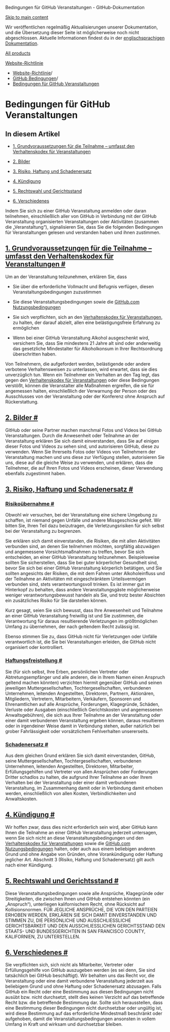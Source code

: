 Bedingungen für GitHub Veranstaltungen - GitHub-Dokumentation

[Skip to main content](#main-content)

Wir veröffentlichen regelmäßig Aktualisierungen unserer Dokumentation, und die Übersetzung dieser Seite ist möglicherweise noch nicht abgeschlossen. Aktuelle Informationen findest du in der [englischsprachigen Dokumentation](/en).

[All products](/de)

[Website-Richtlinie](/de/site-policy)

* [Website-Richtlinie](/de/site-policy)/
* [GitHub Bedingungen](/de/site-policy/github-terms)/
* [Bedingungen für GitHub Veranstaltungen](/de/site-policy/github-terms/github-event-terms)

Bedingungen für GitHub Veranstaltungen
==========

In diesem Artikel
----------

* [1. Grundvoraussetzungen für die Teilnahme – umfasst den Verhaltenskodex für Veranstaltungen](#1-basic-requirements-to-attend---including-the-event-code-of-conduct)

* [2. Bilder](#2-pictures)

* [3. Risiko, Haftung und Schadenersatz](#3-risk-liability-and-indemnity)

* [4. Kündigung](#4-termination)

* [5. Rechtswahl und Gerichtsstand](#5-choice-of-law-and-venue)

* [6. Verschiedenes](#6-miscellaneous-terms)

Indem Sie sich zu einer GitHub Veranstaltung anmelden oder daran teilnehmen, einschließlich aller von GitHub in Verbindung mit der GitHub Veranstaltung organisierten Veranstaltungen oder Aktivitäten (zusammen die „Veranstaltung“), signalisieren Sie, dass Sie die folgenden Bedingungen für Veranstaltungen gelesen und verstanden haben und ihnen zustimmen.

[1. Grundvoraussetzungen für die Teilnahme – umfasst den Verhaltenskodex für Veranstaltungen #](#1-basic-requirements-to-attend---including-the-event-code-of-conduct)
----------

Um an der Veranstaltung teilzunehmen, erklären Sie, dass

* Sie über die erforderliche Vollmacht und Befugnis verfügen, diesen Veranstaltungsbedingungen zuzustimmen

* Sie diese Veranstaltungsbedingungen sowie die [GitHub.com Nutzungsbedingungen](/de/site-policy/github-terms/github-terms-of-service)

* Sie sich verpflichten, sich an den [Verhaltenskodex für Veranstaltungen](/de/site-policy/github-terms/github-event-code-of-conduct), zu halten, der darauf abzielt, allen eine belästigungsfreie Erfahrung zu ermöglichen

* Wenn bei einer GitHub Veranstaltung Alkohol ausgeschenkt wird, versichern Sie, dass Sie mindestens 21 Jahre alt sind oder anderweitig das gesetzliche Mindestalter für Alkoholkonsum in Ihrer Rechtsordnung überschritten haben.

Von Teilnehmern, die aufgefordert werden, belästigende oder andere verbotene Verhaltensweisen zu unterlassen, wird erwartet, dass sie dies unverzüglich tun. Wenn ein Teilnehmer ein Verhalten an den Tag legt, das gegen den [Verhaltenskodex für Veranstaltungen](/de/site-policy/github-terms/github-event-code-of-conduct) oder diese Bedingungen verstößt, können die Veranstalter alle Maßnahmen ergreifen, die sie für angemessen halten, einschließlich der Verwarnung der Person oder des Ausschlusses von der Veranstaltung oder der Konferenz ohne Anspruch auf Rückerstattung.

[2. Bilder #](#2-pictures)
----------

GitHub oder seine Partner machen manchmal Fotos und Videos bei GitHub Veranstaltungen. Durch die Anwesenheit oder Teilnahme an der Veranstaltung erklären Sie sich damit einverstanden, dass Sie auf einigen dieser Fotos und Videos zu sehen sind, und autorisieren GitHub, diese zu verwenden. Wenn Sie Ihrerseits Fotos oder Videos von Teilnehmern der Veranstaltung machen und uns diese zur Verfügung stellen, autorisieren Sie uns, diese auf die gleiche Weise zu verwenden, und erklären, dass die Teilnehmer, die auf Ihren Fotos und Videos erscheinen, dieser Verwendung ebenfalls zugestimmt haben.

[3. Risiko, Haftung und Schadenersatz #](#3-risk-liability-and-indemnity)
----------

### [Risikoübernahme #](#assumption-of-risk) ###

Obwohl wir versuchen, bei der Veranstaltung eine sichere Umgebung zu schaffen, ist niemand gegen Unfälle und andere Missgeschicke gefeit. Wir bitten Sie, Ihren Teil dazu beizutragen, die Verletzungsrisiken für sich selbst bei der Veranstaltung zu begrenzen.

Sie erklären sich damit einverstanden, die Risiken, die mit allen Aktivitäten verbunden sind, an denen Sie teilnehmen möchten, sorgfältig abzuwägen und angemessene Vorsichtsmaßnahmen zu treffen, bevor Sie sich entscheiden, an einer GitHub Veranstaltung teilzunehmen. Beispielsweise sollten Sie sicherstellen, dass Sie bei guter körperlicher Gesundheit sind, bevor Sie sich bei einer GitHub Veranstaltung körperlich betätigen, und Sie sollten angesichts der Risiken, die mit dem Fahren unter Alkoholeinfluss und der Teilnahme an Aktivitäten mit eingeschränktem Urteilsvermögen verbunden sind, stets verantwortungsvoll trinken. Es ist immer gut im Hinterkopf zu behalten, dass andere Veranstaltungsgäste möglicherweise weniger verantwortungsbewusst handeln als Sie, und trotz bester Absichten ein zusätzliches Risiko für Sie darstellen können.

Kurz gesagt, seien Sie sich bewusst, dass Ihre Anwesenheit und Teilnahme an einer GitHub Veranstaltung freiwillig ist und Sie zustimmen, die Verantwortung für daraus resultierende Verletzungen im größtmöglichen Umfang zu übernehmen, der nach geltendem Recht zulässig ist.

Ebenso stimmen Sie zu, dass GitHub nicht für Verletzungen oder Unfälle verantwortlich ist, die Sie bei Veranstaltungen erleiden, die GitHub nicht organisiert oder kontrolliert.

### [Haftungsfreistellung #](#release-of-liability) ###

Sie (für sich selbst, Ihre Erben, persönlichen Vertreter oder Abtretungsempfänger und alle anderen, die in Ihrem Namen einen Anspruch geltend machen könnten) verzichten hiermit gegenüber GitHub und seinen jeweiligen Muttergesellschaften, Tochtergesellschaften, verbundenen Unternehmen, leitenden Angestellten, Direktoren, Partnern, Aktionären, Mitgliedern, Vertretern, Mitarbeitern, Verkäufern, Sponsoren und Ehrenamtlichen auf alle Ansprüche, Forderungen, Klagegründe, Schäden, Verluste oder Ausgaben (einschließlich Gerichtskosten und angemessenen Anwaltsgebühren), die sich aus Ihrer Teilnahme an der Veranstaltung oder einer damit verbundenen Veranstaltung ergeben können, daraus resultieren oder in irgendeiner Weise damit in Verbindung stehen, außer natürlich bei grober Fahrlässigkeit oder vorsätzlichem Fehlverhalten unsererseits.

### [Schadenersatz #](#indemnity) ###

Aus dem gleichen Grund erklären Sie sich damit einverstanden, GitHub, seine Muttergesellschaften, Tochtergesellschaften, verbundenen Unternehmen, leitenden Angestellten, Direktoren, Mitarbeiter, Erfüllungsgehilfen und Vertreter von allen Ansprüchen oder Forderungen Dritter schadlos zu halten, die aufgrund Ihrer Teilnahme an oder Ihrem Verhalten bei der Veranstaltung oder einer damit verbundenen Veranstaltung, im Zusammenhang damit oder in Verbindung damit erhoben werden, einschließlich von allen Kosten, Verbindlichkeiten und Anwaltskosten.

[4. Kündigung #](#4-termination)
----------

Wir hoffen zwar, dass dies nicht erforderlich sein wird, aber GitHub kann Ihnen die Teilnahme an einer GitHub Veranstaltung jederzeit untersagen, wenn Sie sich nicht an diese Veranstaltungsbedingungen und den [Verhaltenskodex für Veranstaltungen](/de/site-policy/github-terms/github-event-code-of-conduct) sowie die [GitHub.com Nutzungsbedingungen](/de/site-policy/github-terms/github-terms-of-service) halten, oder auch aus einem beliebigen anderen Grund und ohne Angabe von Gründen, ohne Vorankündigung oder Haftung jeglicher Art. Abschnitt 3 (Risiko, Haftung und Schadenersatz) gilt auch nach einer Kündigung.

[5. Rechtswahl und Gerichtsstand #](#5-choice-of-law-and-venue)
----------

Diese Veranstaltungsbedingungen sowie alle Ansprüche, Klagegründe oder Streitigkeiten, die zwischen Ihnen und GitHub entstehen könnten (ein „Anspruch“), unterliegen kalifornischem Recht, ohne Rücksicht auf Kollisionsnormen. FÜR JEGLICHE ANSPRÜCHE, DIE VON DEN PARTEIEN ERHOBEN WERDEN, ERKLÄREN SIE SICH DAMIT EINVERSTANDEN UND STIMMEN ZU, DIE PERSÖNLICHE UND AUSSCHLIESSLICHE GERICHTSBARKEIT UND DEN AUSSCHLIESSLICHEN GERICHTSSTAND DEN STAATS- UND BUNDESGERICHTEN IN SAN FRANCISCO COUNTY, KALIFORNIEN, ZU UNTERSTELLEN.

[6. Verschiedenes #](#6-miscellaneous-terms)
----------

Sie verpflichten sich, sich nicht als Mitarbeiter, Vertreter oder Erfüllungsgehilfe von GitHub auszugeben werden (es sei denn, Sie sind tatsächlich bei GitHub beschäftigt). Wir behalten uns das Recht vor, die Veranstaltung oder eine damit verbundene Veranstaltung jederzeit aus beliebigem Grund und ohne Haftung oder Schadenersatz abzusagen. Falls GitHub ein Recht oder eine Bestimmung aus diesen Bedingungen nicht ausübt bzw. nicht durchsetzt, stellt dies keinen Verzicht auf das betreffende Recht bzw. die betreffende Bestimmung dar. Sollte sich herausstellen, dass eine Bestimmung dieser Bedingungen nicht durchsetzbar oder ungültig ist, wird diese Bestimmung auf das erforderliche Mindestmaß beschränkt oder aufgehoben, damit die Veranstaltungsbedingungen ansonsten in vollem Umfang in Kraft und wirksam und durchsetzbar bleiben.
